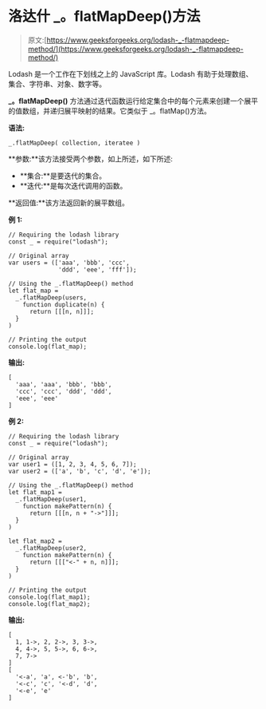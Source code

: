 # 洛达什 _。flatMapDeep()方法

> 原文:[https://www.geeksforgeeks.org/lodash-_-flatmapdeep-method/](https://www.geeksforgeeks.org/lodash-_-flatmapdeep-method/)

Lodash 是一个工作在下划线之上的 JavaScript 库。Lodash 有助于处理数组、集合、字符串、对象、数字等。

**_。flatMapDeep()** 方法通过迭代函数运行给定集合中的每个元素来创建一个展平的值数组，并递归展平映射的结果。它类似于 _。flatMap()方法。

**语法:**

```
_.flatMapDeep( collection, iteratee )
```

**参数:**该方法接受两个参数，如上所述，如下所述:

*   **集合:**是要迭代的集合。
*   **迭代:**是每次迭代调用的函数。

**返回值:**该方法返回新的展平数组。

**例 1:**

```
// Requiring the lodash library 
const _ = require("lodash");

// Original array 
var users = (['aaa', 'bbb', 'ccc', 
              'ddd', 'eee', 'fff']);

// Using the _.flatMapDeep() method
let flat_map =
  _.flatMapDeep(users,
    function duplicate(n) {
      return [[[n, n]]];
  }
)

// Printing the output 
console.log(flat_map);
```

**输出:**

```
[
  'aaa', 'aaa', 'bbb', 'bbb',
  'ccc', 'ccc', 'ddd', 'ddd',
  'eee', 'eee'
]
```

**例 2:**

```
// Requiring the lodash library 
const _ = require("lodash"); 

// Original array 
var user1 = ([1, 2, 3, 4, 5, 6, 7]);
var user2 = (['a', 'b', 'c', 'd', 'e']);

// Using the _.flatMapDeep() method
let flat_map1 =
  _.flatMapDeep(user1,
    function makePattern(n) {
      return [[[n, n + "->"]]];
  }
)

let flat_map2 =
  _.flatMapDeep(user2,
    function makePattern(n) {
      return [[["<-" + n, n]]];
  }
)

// Printing the output 
console.log(flat_map1);
console.log(flat_map2);
```

**输出:**

```
[
  1, 1->, 2, 2->, 3, 3->,
  4, 4->, 5, 5->, 6, 6->,
  7, 7->
]
[
  '<-a', 'a', <-'b', 'b',
  '<-c', 'c', '<-d', 'd',
  '<-e', 'e'
]
```